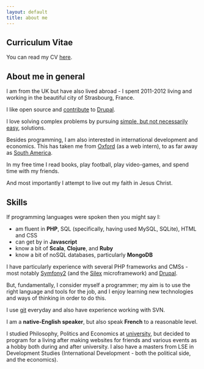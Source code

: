 ```yaml
---
layout: default
title: about me
---
```


Curriculum Vitae
----------------

You can read my CV [here](/curriculum-vitae.html).

About me in general
-------------------

I am from the UK but have also lived abroad - I spent 2011-2012 living
and working in the beautiful city of Strasbourg, France.

I like open source and [contribute](http://drupal.org/user/427352) to
[Drupal](http://www.drupal.org).

I love solving complex problems by pursuing [simple, but not
necessarily
easy](http://www.infoq.com/presentations/Simple-Made-Easy), solutions.

Besides programming, I am also interested in international development
and economics. This has taken me from [Oxford](http://www.oxfam.org/)
(as a web intern), to as far away as [South
America](http://www.latinlink.org/).

In my free time I read books, play football, play video-games, and
spend time with my friends.

And most importantly I attempt to live out my faith in Jesus Christ.

Skills
------

If programming languages were spoken then you might say I:

- am fluent in **PHP**, SQL (specifically, having used MySQL, SQLite),
  HTML and CSS
- can get by in **Javascript**
- know a bit of **Scala**, **Clojure**, and **Ruby**
- know a bit of noSQL databases, particularly **MongoDB**

I have particularly experience with several PHP frameworks and CMSs -
most notably [Symfony2](http://symfony.com/) (and the
[Silex](http://silex.sensiolabs.org/) microframework) and
[Drupal](http://www.drupal.org).

But, fundamentally, I consider myself a programmer; my aim is to use
the right language and tools for the job, and I enjoy learning new
technologies and ways of thinking in order to do this.

I use [git](http://github.com/nicl) everyday and also have experience
working with SVN.

I am a **native-English speaker**, but also speak **French** to a
reasonable level.

I studied Philosophy, Politics and Economics at
[university](http://www.ox.ac.uk), but decided to program for a living
after making websites for friends and various events as a hobby both
during and after university. I also have a masters from LSE in
Development Studies (International Development - both the political
side, and the economics).